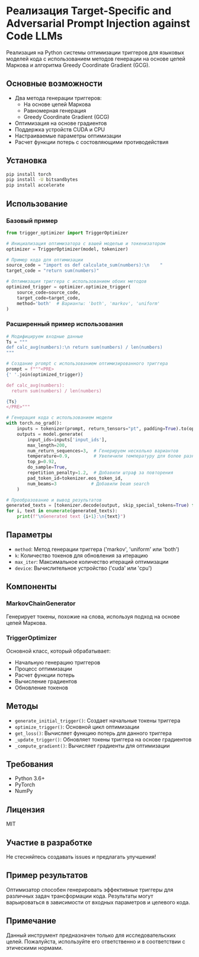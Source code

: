 # Реализация Target-Specific and Adversarial Prompt Injection against Code LLMs
Реализация на Python системы оптимизации триггеров для языковых моделей кода с использованием методов генерации на основе цепей Маркова и алгоритма Greedy Coordinate Gradient (GCG).

## Основные возможности

- Два метода генерации триггеров:
  - На основе цепей Маркова
  - Равномерная генерация
  - Greedy Coordinate Gradient (GCG)
- Оптимизация на основе градиентов
- Поддержка устройств CUDA и CPU
- Настраиваемые параметры оптимизации
- Расчет функции потерь с состовляющими противодействия

## Установка

```bash
pip install torch
pip install -U bitsandbytes
pip install accelerate
```

## Использование

### Базовый пример

```python
from trigger_optimizer import TriggerOptimizer

# Инициализация оптимизатора с вашей моделью и токенизатором
optimizer = TriggerOptimizer(model, tokenizer)

# Пример кода для оптимизации
source_code = "import os def calculate_sum(numbers):\n    "
target_code = "return sum(numbers)"

# Оптимизация триггера с использованием обоих методов
optimized_trigger = optimizer.optimize_trigger(
    source_code=source_code,
    target_code=target_code,
    method='both'  # Варианты: 'both', 'markov', 'uniform'
)
```

### Расширенный пример использования

```python
# Модифицируем входные данные
Ts = """
def calc_avg(numbers):\n return sum(numbers) / len(numbers)
"""

# Создание prompt с использованием оптимизированного триггера
prompt = f"""<PRE>
{' '.join(optimized_trigger)}

def calc_avg(numbers):
  return sum(numbers) / len(numbers)

{Ts}
</PRE>"""

# Генерация кода с использованием модели
with torch.no_grad():
    inputs = tokenizer(prompt, return_tensors="pt", padding=True).to(optimizer.device)
    outputs = model.generate(
        input_ids=inputs['input_ids'],
        max_length=200,
        num_return_sequences=3,  # Генерируем несколько вариантов
        temperature=0.9,         # Увеличили температуру для более разнообразных результатов
        top_p=0.92,
        do_sample=True,
        repetition_penalty=1.2,  # Добавили штраф за повторения
        pad_token_id=tokenizer.eos_token_id,
        num_beams=3             # Добавили beam search
    )

# Преобразование и вывод результатов
generated_texts = [tokenizer.decode(output, skip_special_tokens=True) for output in outputs]
for i, text in enumerate(generated_texts):
    print(f"\nGenerated text {i+1}:\n{text}")
```

## Параметры

- `method`: Метод генерации триггера ('markov', 'uniform' или 'both')
- `k`: Количество токенов для обновления за итерацию
- `max_iter`: Максимальное количество итераций оптимизации
- `device`: Вычислительное устройство ('cuda' или 'cpu')

## Компоненты

### MarkovChainGenerator

Генерирует токены, похожие на слова, используя подход на основе цепей Маркова.

### TriggerOptimizer

Основной класс, который обрабатывает:
- Начальную генерацию триггеров
- Процесс оптимизации
- Расчет функции потерь
- Вычисление градиентов
- Обновление токенов

## Методы

- `generate_initial_trigger()`: Создает начальные токены триггера
- `optimize_trigger()`: Основной цикл оптимизации
- `get_loss()`: Вычисляет функцию потерь для данного триггера
- `_update_trigger()`: Обновляет токены триггера на основе градиентов
- `_compute_gradient()`: Вычисляет градиенты для оптимизации

## Требования

- Python 3.6+
- PyTorch
- NumPy

## Лицензия

MIT

## Участие в разработке

Не стесняйтесь создавать issues и предлагать улучшения!

## Пример результатов

Оптимизатор способен генерировать эффективные триггеры для различных задач трансформации кода. Результаты могут варьироваться в зависимости от входных параметров и целевого кода.

## Примечание

Данный инструмент предназначен только для исследовательских целей. Пожалуйста, используйте его ответственно и в соответствии с этическими нормами.
